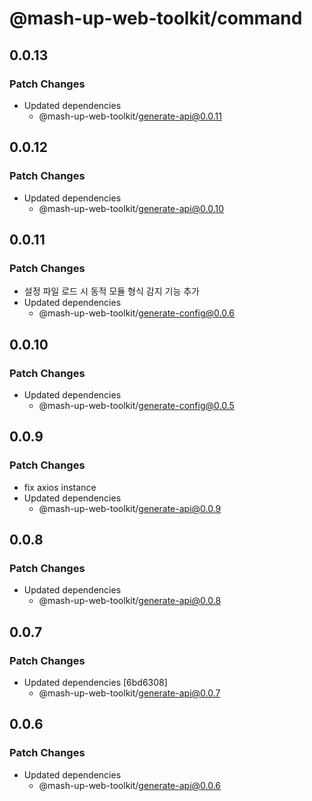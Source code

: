 # @mash-up-web-toolkit/command

## 0.0.13

### Patch Changes

- Updated dependencies
  - @mash-up-web-toolkit/generate-api@0.0.11

## 0.0.12

### Patch Changes

- Updated dependencies
  - @mash-up-web-toolkit/generate-api@0.0.10

## 0.0.11

### Patch Changes

- 설정 파일 로드 시 동적 모듈 형식 감지 기능 추가
- Updated dependencies
  - @mash-up-web-toolkit/generate-config@0.0.6

## 0.0.10

### Patch Changes

- Updated dependencies
  - @mash-up-web-toolkit/generate-config@0.0.5

## 0.0.9

### Patch Changes

- fix axios instance
- Updated dependencies
  - @mash-up-web-toolkit/generate-api@0.0.9

## 0.0.8

### Patch Changes

- Updated dependencies
  - @mash-up-web-toolkit/generate-api@0.0.8

## 0.0.7

### Patch Changes

- Updated dependencies [6bd6308]
  - @mash-up-web-toolkit/generate-api@0.0.7

## 0.0.6

### Patch Changes

- Updated dependencies
  - @mash-up-web-toolkit/generate-api@0.0.6
